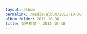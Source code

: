 ```yaml
---
layout: album
permalink: /media/album/2011-10-30
album_folder: 2011-10-30
title: 電子相簿 - 2011-10-30
---
```


